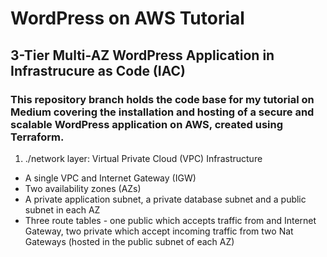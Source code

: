 # WordPress on AWS Tutorial

## 3-Tier Multi-AZ WordPress Application in Infrastrucure as Code (IAC)

### This repository branch holds the code base for my tutorial on Medium covering the installation and hosting of a secure and scalable WordPress application on AWS, created using Terraform.

1. ./network layer: Virtual Private Cloud (VPC) Infrastructure

- A single VPC and Internet Gateway (IGW)
- Two availability zones (AZs)
- A private application subnet, a private database subnet and a public subnet in each AZ
- Three route tables - one public which accepts traffic from and Internet Gateway, two private which accept incoming traffic from two Nat Gateways (hosted in the public subnet of each AZ)

